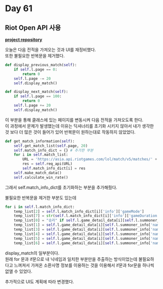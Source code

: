 # Day 61
## Riot Open API 사용
[**project repository**](https://github.com/KrTeaparty/Riot_API)

오늘은 다음 전적을 가져오는 것과 UI를 재정비했다.  
또한 불필요한 반복문을 제거했다.
```python
def display_previous_match(self):
    if self.l.page == 0:
        return 0
    self.l.page -= 20
    self.display_match()

def display_next_match(self):
    if self.l.page == 100:
        return 0
    self.l.page += 20
    self.display_match()
```
이 부분을 통해 클래스에 있는 페이지를 변동시켜 다음 전적을 가져오도록 한다.  
이 과정에서 문제가 발생했는데 이유는 딕셔너리를 초기화 시키지 않아서 내가 생각한 것 보다 더 많은 것이 들어가 있어 반복문이 원하는대로 작동하지 않았었다.
```python
def get_match_information(self):
    self.get_match_list(self.page, 20)
    self.match_info_dict = {} # 추가한 부분
    for i in self.match_list:
        URL = 'https://asia.api.riotgames.com/lol/match/v5/matches/' + i
        res = self.req_api(URL)
        self.match_info_dict[i] = res
    self.make_match_data()
    self.calculate_win_rate()
```
그래서 self.match_info_dict를 초기화하는 부분을 추가해줬다.

불필요한 반복문을 제거한 부분도 있는데
```python
for i in self.l.match_info_dict:
    temp_list[2] = self.l.match_info_dict[i]['info']['gameMode']
    temp_list[7] = str(self.l.match_info_dict[i]['info']['gameDuration'] // 60) + '분 ' + str(self.l.match_info_dict[i]['info']['gameDuration'] % 60) + '초'
    temp_list[0] = "승리" if self.l.game_detail_data[i][self.l.summoner_info['name']]['match_result'] else "패배"
    temp_list[1] = self.l.game_detail_data[i][self.l.summoner_info['name']]['champName']
    temp_list[3] = self.l.game_detail_data[i][self.l.summoner_info['name']]['kills']
    temp_list[4] = self.l.game_detail_data[i][self.l.summoner_info['name']]['deaths']
    temp_list[5] = self.l.game_detail_data[i][self.l.summoner_info['name']]['assists']
    temp_list[6] = self.l.game_detail_data[i][self.l.summoner_info['name']]['KDA']
```
display_match의 일부분이다.  
원래 for 문과 if문으로 내 닉네임과 일치한 부분만을 추출하는 방식이었는데 불필요하다고 느껴져서 가져온 소환사명 정보를 이용하는 것을 이용해서 if문과 for문을 하나씩 없앨 수 있었다.

추가적으로 UI도 계획에 따라 변경했다.
